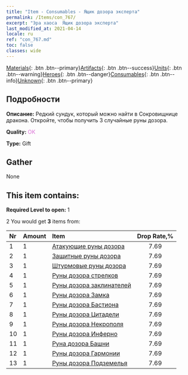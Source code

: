 ```yaml
---
title: "Item - Consumables - Ящик дозора эксперта"
permalink: /Items/con_767/
excerpt: "Эра хаоса  Ящик дозора эксперта"
last_modified_at: 2021-04-14
locale: ru
ref: "con_767.md"
toc: false
classes: wide
---
```

 [Materials](/ru/Items/){: .btn .btn--primary}[Artifacts](/ru/Items/Artifacts/){: .btn .btn--success}[Units](/ru/Items/Units/){: .btn .btn--warning}[Heroes](/ru/Items/Heroes/){: .btn .btn--danger}[Consumables](/ru/Items/Consumables/){: .btn .btn--info}[Unknown](/ru/Items/Unknown/){: .btn .btn--primary}

## Подробности
 **Описание:** Редкий сундук, который можно найти в Сокровищнице дракона. Откройте, чтобы получить 3 случайные руны дозора.

 **Quality:** <span style="color: #DA70D6">OK</span>

 **Type:** Gift

## Gather

  None

## This item contains:

 **Required Level to open:** 1

 2 You would get **3** items  from:

  | Nr | Amount |     Item    | Drop Rate,% |
  |:---|:-------|:------------|:---------:|
  | 1 | 1 | [Атакующие руны дозора](/ru/Items/con_734/) | 7.69 | 
  | 2 | 1 | [Защитные руны дозора](/ru/Items/con_739/) | 7.69 | 
  | 3 | 1 | [Штурмовые руны дозора](/ru/Items/con_741/) | 7.69 | 
  | 4 | 1 | [Руны дозора стрелков](/ru/Items/con_742/) | 7.69 | 
  | 5 | 1 | [Руны дозора заклинателей](/ru/Items/con_746/) | 7.69 | 
  | 6 | 1 | [Руны дозора Замка](/ru/Items/con_752/) | 7.69 | 
  | 7 | 1 | [Руны дозора Бастиона](/ru/Items/con_753/) | 7.69 | 
  | 8 | 1 | [Руны дозора Цитадели](/ru/Items/con_754/) | 7.69 | 
  | 9 | 1 | [Руны дозора Некрополя](/ru/Items/con_755/) | 7.69 | 
  | 10 | 1 | [Руны дозора Инферно](/ru/Items/con_777/) | 7.69 | 
  | 11 | 1 | [Руна дозора Башни](/ru/Items/con_785/) | 7.69 | 
  | 12 | 1 | [Руны дозора Гармонии](/ru/Items/con_791/) | 7.69 | 
  | 13 | 1 | [Руны дозора Подземелья](/ru/Items/con_792/) | 7.69 | 
